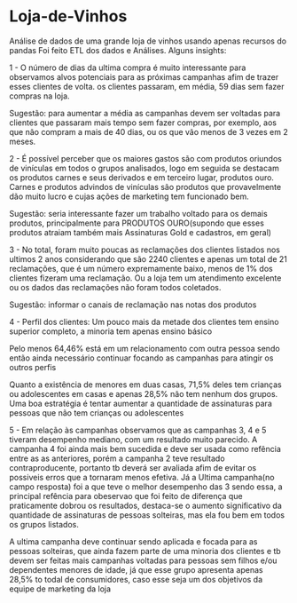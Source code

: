 # Loja-de-Vinhos
Análise de dados de uma grande loja de vinhos usando apenas recursos do pandas
Foi feito ETL dos dados e Análises. 
Alguns insights:

1 - O número de dias da ultima compra é muito interessante para observamos alvos potenciais para as próximas campanhas afim de trazer esses clientes de volta. os clientes passaram, em média, 59 dias sem fazer compras na loja.

Sugestão: para aumentar a média as campanhas devem ser voltadas para clientes que passaram mais tempo sem fazer compras, por exemplo, aos que não compram a mais de 40 dias, ou os que vão menos de 3 vezes em 2 meses.

2 - É possível perceber que os maiores gastos são com produtos oriundos de vinículas em todos o grupos analisados, logo em seguida se destacam os produtos carnes e seus derivados e em terceiro lugar, produtos ouro. Carnes e produtos advindos de vinículas são produtos que provavelmente dão muito lucro e cujas ações de marketing tem funcionado bem.

Sugestão: seria interessante fazer um trabalho voltado para os demais produtos, principalmente para PRODUTOS OURO(supondo que esses produtos atraiam também mais Assinaturas Gold e cadastros, em geral)

3 - No total, foram muito poucas as reclamações dos clientes listados nos ultimos 2 anos considerando que são 2240 clientes e apenas um total de 21 reclamações, que é um número expremamente baixo, menos de 1% dos clientes fizeram uma reclamação. Ou a loja tem um atendimento excelente ou os dados das reclamações não foram todos coletados.

Sugestão: informar o canais de reclamação nas notas dos produtos

4 - Perfil dos clientes: Um pouco mais da metade dos clientes tem ensino superior completo, a minoria tem apenas ensino básico

Pelo menos 64,46% está em um relacionamento com outra pessoa sendo então ainda necessário continuar focando as campanhas para atingir os outros perfis

Quanto a existência de menores em duas casas, 71,5% deles tem crianças ou adolescentes em casas e apenas 28,5% não tem nenhum dos grupos. Uma boa estratégia é tentar aumentar a quantidade de assinaturas para pessoas que não tem crianças ou adolescentes

5 - Em relação às campanhas observamos que as campanhas 3, 4 e 5 tiveram desempenho mediano, com um resultado muito parecido. A campanha 4 foi ainda mais bem sucedida e deve ser usada como refência entre as as anteriores, porém a campanha 2 teve resultado contraproducente, portanto tb deverá ser avaliada afim de evitar os possiveis erros que a tornaram menos efetiva. Já a Ultima campanha(no campo resposta) foi a que teve o melhor desempenho das 3 sendo essa, a principal refência para obeservao que foi feito de diferença que praticamente dobrou os resultados, destaca-se o aumento significativo da quantidade de assinaturas de pessoas solteiras, mas ela fou bem em todos os grupos listados.

A ultima campanha deve continuar sendo aplicada e focada para as pessoas solteiras, que ainda fazem parte de uma minoria dos clientes e tb devem ser feitas mais campanhas voltadas para pessoas sem filhos e/ou dependentes menores de idade, já que esse grupo apresenta apenas 28,5% to todal de consumidores, caso esse seja um dos objetivos da equipe de marketing da loja
